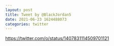 ```yaml
--- 
layout: post 
title: Tweet by @BlackJordan5 
date: 2021-06-23 1624488073 
categories: twitter 
--- 
```

https://twitter.com/o/status/1407831114509701121